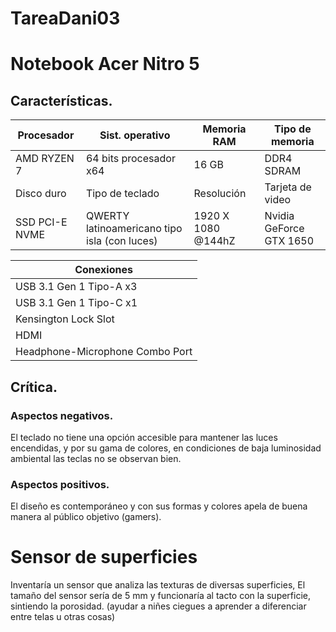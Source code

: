 # TareaDani03

# Notebook Acer Nitro 5

## Características.

| Procesador | Sist. operativo | Memoria RAM | Tipo de memoria |                            
|----------- |---------------- |--------- |-------------- |                                 
| AMD RYZEN 7 | 64 bits procesador x64 | 16 GB | DDR4 SDRAM |                                           
| Disco duro | Tipo de teclado | Resolución |Tarjeta de video |                                  
| SSD PCI-E NVME | QWERTY latinoamericano tipo isla (con luces) | 1920 X 1080 @144hZ | Nvidia GeForce GTX 1650 |            

| Conexiones     |
|----------- |
| USB 3.1 Gen 1 Tipo-A x3 |
| USB 3.1 Gen 1 Tipo-C x1 |
| Kensington Lock Slot |
| HDMI |   
| Headphone-Microphone Combo Port |

## Crítica.

### Aspectos negativos.

El teclado no tiene una opción accesible para mantener las luces encendidas, y por su gama de colores, en condiciones de baja luminosidad ambiental las teclas no se observan bien.

### Aspectos positivos.

El diseño es contemporáneo y con sus formas y colores apela de buena manera al público objetivo (gamers).

# Sensor de superficies

Inventaría un sensor que analiza las texturas de diversas superficies, El tamaño del sensor sería de 5 mm y funcionaría al tacto con la superficie, sintiendo la porosidad. (ayudar a niñes ciegues a aprender a diferenciar entre telas u otras cosas)
